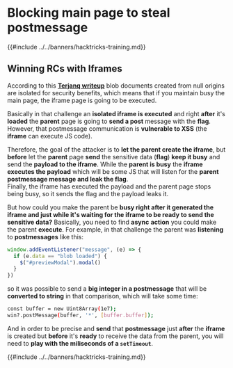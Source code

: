 # Blocking main page to steal postmessage

{{#include ../../banners/hacktricks-training.md}}

## Winning RCs with Iframes

According to this [**Terjanq writeup**](https://gist.github.com/terjanq/7c1a71b83db5e02253c218765f96a710) blob documents created from null origins are isolated for security benefits, which means that if you maintain busy the main page, the iframe page is going to be executed.

Basically in that challenge an **isolated iframe is executed** and right **after** it's **loaded** the **parent** page is going to **send a post** message with the **flag**.\
However, that postmessage communication is **vulnerable to XSS** (the **iframe** can execute JS code).

Therefore, the goal of the attacker is to **let the parent create the iframe**, but **before** let the **parent** page **send** the sensitive data (**flag**) **keep it busy** and send the **payload to the iframe**. While the **parent is busy** the **iframe executes the payload** which will be some JS that will listen for the **parent postmessage message and leak the flag**.\
Finally, the iframe has executed the payload and the parent page stops being busy, so it sends the flag and the payload leaks it.

But how could you make the parent be **busy right after it generated the iframe and just while it's waiting for the iframe to be ready to send the sensitive data?** Basically, you need to find **async** **action** you could make the parent **execute**. For example, in that challenge the parent was **listening** to **postmessages** like this:

```javascript
window.addEventListener("message", (e) => {
  if (e.data == "blob loaded") {
    $("#previewModal").modal()
  }
})
```

so it was possible to send a **big integer in a postmessage** that will be **converted to string** in that comparison, which will take some time:

```bash
const buffer = new Uint8Array(1e7);
win?.postMessage(buffer, '*', [buffer.buffer]);
```

And in order to be precise and **send** that **postmessage** just **after** the **iframe** is created but **before** it's **ready** to receive the data from the parent, you will need to **play with the miliseconds of a `setTimeout`**.

{{#include ../../banners/hacktricks-training.md}}
